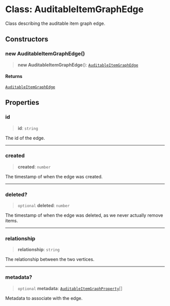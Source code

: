 # Class: AuditableItemGraphEdge

Class describing the auditable item graph edge.

## Constructors

### new AuditableItemGraphEdge()

> **new AuditableItemGraphEdge**(): [`AuditableItemGraphEdge`](AuditableItemGraphEdge.md)

#### Returns

[`AuditableItemGraphEdge`](AuditableItemGraphEdge.md)

## Properties

### id

> **id**: `string`

The id of the edge.

***

### created

> **created**: `number`

The timestamp of when the edge was created.

***

### deleted?

> `optional` **deleted**: `number`

The timestamp of when the edge was deleted, as we never actually remove items.

***

### relationship

> **relationship**: `string`

The relationship between the two vertices.

***

### metadata?

> `optional` **metadata**: [`AuditableItemGraphProperty`](AuditableItemGraphProperty.md)[]

Metadata to associate with the edge.
